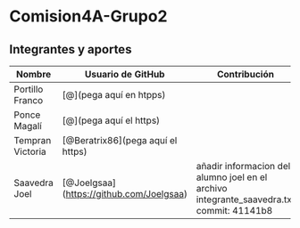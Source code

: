 # Comision4A-Grupo2

## Integrantes y aportes

| Nombre           |                  Usuario de GitHub                   |               Contribución                       |
|------------------|------------------------------------------------------|--------------------------------------------------|
| Portillo Franco  | [@](pega aquí en htpps)                              |                                                  |
| Ponce Magalí     | [@](pega aquí el https)                              |                                                  |
| Tempran Victoria | [@Beratrix86](pega aquí el https)                    |                                                  |
| Saavedra Joel    | [@Joelgsaa] (https://github.com/Joelgsaa)            | añadir informacion del alumno joel en el archivo integrante_saavedra.txt commit: 41141b8|
